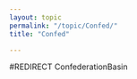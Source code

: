 ```yaml
---
layout: topic
permalink: "/topic/Confed/"
title: "Confed"

---
```


#REDIRECT ConfederationBasin
